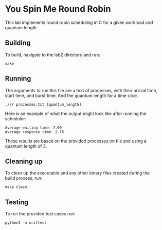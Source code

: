# You Spin Me Round Robin

This lab implements round robin scheduling in C for a given workload and quantum length. 

## Building
To build, navigate to the lab2 directory and run:
```shell
make
```

## Running
The arguments to run this file are a text of processes, with their arrival time, start time, and burst time. And the quantum length for a time slice.
```shell
./rr processes.txt [quantum_length]
```

Here is an example of what the output might look like after running the scheduler:
```shell
Average waiting time: 7.00
Average response time: 2.75
```
These results are based on the provided processes.txt file and using a quantum length of 3.


## Cleaning up
To clean up the executable and any other binary files created during the build process, run:
```shell
make clean
```

## Testing
To run the provided test cases run:
```shell
python3 -m unittest
```

